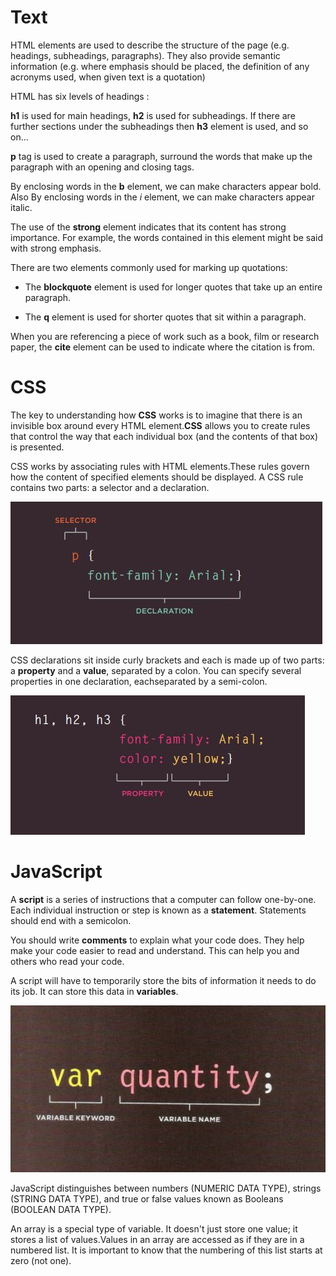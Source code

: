 # Text

HTML elements are used to describe the structure of the page (e.g. headings, subheadings, paragraphs). They also provide semantic information (e.g. where emphasis should be placed, the definition of any acronyms used, when given text is a quotation)

HTML has six levels of headings : 

**h1** is used for main headings, **h2** is used for subheadings. If there are further sections under the subheadings then **h3** element is used, and so on...

**p** tag is used to create a paragraph, surround the words that make up the paragraph with an opening and closing tags.

By enclosing words in the **b** element, we can make characters appear bold. Also By enclosing words in the *i* element, we can make characters appear italic.


The use of the **strong** element indicates that its 
content has strong importance. For example, the words contained in this element might be said with strong emphasis.

There are two elements commonly used for marking up quotations:
- The __blockquote__ element is used for longer quotes that take up an entire paragraph. 

- The __q__ element is used for shorter quotes that sit within a paragraph. 


When you are referencing a piece of work such as a book, film or research paper, the **cite** element can be used to indicate where the citation is from.

# CSS

The key to understanding how **CSS** works is to imagine that there is an invisible box around every HTML element.**CSS** allows you to create rules that control the way that each individual box (and the contents of that box) is presented.

CSS works by associating rules with HTML elements.These rules govern how the content of specified elements should be displayed. A CSS rule contains two parts: a selector and a declaration.


![CSS](/CSSparts.JPG)

CSS declarations sit inside curly brackets and each is made up of two parts: a **property** and a **value**, separated by a colon. You can specify several properties in one declaration, eachseparated by a semi-colon.

![CSS2](/CSS2.JPG)

# JavaScript

A **script** is a series of instructions that a computer can follow one-by-one. Each individual instruction or step is known as a **statement**. Statements should end with a semicolon. 

You should write **comments** to explain what your code does. They help make your code easier to read and understand. This can help you and others who read your code. 

A script will have to temporarily store the bits of information it needs to do its job. It can store this data in **variables**. 

![JS](/JS.JPG)

JavaScript distinguishes between numbers (NUMERIC DATA TYPE), strings (STRING DATA TYPE), and true or false values known as Booleans (BOOLEAN DATA TYPE). 

An array is a special type of variable. It doesn't just store one value; it stores a list of values.Values in an array are accessed as if they are in a numbered list. It is important to know that the numbering of this list starts at zero (not one). 